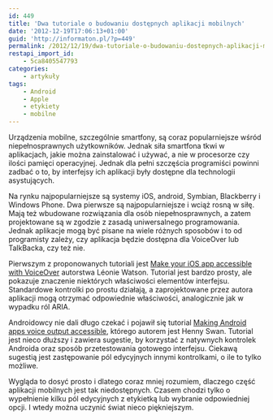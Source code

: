 ```yaml
---
id: 449
title: 'Dwa tutoriale o budowaniu dostępnych aplikacji mobilnych'
date: '2012-12-19T17:06:13+01:00'
guid: 'http://informaton.pl/?p=449'
permalink: /2012/12/19/dwa-tutoriale-o-budowaniu-dostepnych-aplikacji-mobilnych/
restapi_import_id:
    - 5ca8405547793
categories:
    - artykuły
tags:
    - Android
    - Apple
    - etykiety
    - mobilne
---
```


Urządzenia mobilne, szczególnie smartfony, są coraz popularniejsze wśród niepełnosprawnych użytkowników. Jednak siła smartfona tkwi w aplikacjach, jakie można zainstalować i używać, a nie w procesorze czy ilości pamięci operacyjnej. Jednak dla pełni szczęścia programiści powinni zadbać o to, by interfejsy ich aplikacji były dostępne dla technologii asystujących.

Na rynku najpopularniejsze są systemy iOS, android, Symbian, Blackberry i Windows Phone. Dwa pierwsze są najpopularniejsze i wciąż rosną w siłę. Mają też wbudowane rozwiązania dla osób niepełnosprawnych, a zatem projektowane są w zgodzie z zasadą uniwersalnego programowania. Jednak aplikacje mogą być pisane na wiele różnych sposobów i to od programisty zależy, czy aplikacja będzie dostępna dla VoiceOver lub TalkBacka, czy też nie.

Pierwszym z proponowanych tutoriali jest [Make your iOS app accessible with VoiceOver](http://www.netmagazine.com/features/make-your-ios-app-accessible-voiceover) autorstwa Léonie Watson. Tutorial jest bardzo prosty, ale pokazuje znaczenie niektórych właściwości elementów interfejsu. Standardowe kontrolki po prostu działają, a zaprojektowane przez autora aplikacji mogą otrzymać odpowiednie właściwości, analogicznie jak w wypadku ról ARIA.

Androidowcy nie dali długo czekać i pojawił się tutorial [Making Android apps voice output accessible](http://www.netmagazine.com/tutorials/making-android-apps-voice-output-accessible), którego autorem jest Henny Swan. Tutorial jest nieco dłuższy i zawiera sugestie, by korzystać z natywnych kontrolek Androida oraz sposób przetestowania gotowego interfejsu. Ciekawą sugestią jest zastępowanie pól edycyjnych innymi kontrolkami, o ile to tylko możliwe.

Wygląda to dosyć prosto i dlatego coraz mniej rozumiem, dlaczego część aplikacji mobilnych jest tak niedostępnych. Czasem chodzi tylko o wypełnienie kilku pól edycyjnych z etykietką lub wybranie odpowiedniej opcji. I wtedy można uczynić świat nieco piękniejszym.
